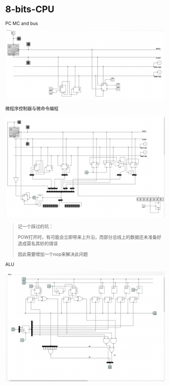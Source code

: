 # 8-bits-CPU

PC MC and bus

![image-20230829223915458](README.assets/image-20230829223915458.png)

微程序控制器与微命令编程

![image-20230831122257095](README.assets/image-20230831122257095.png)

> 记一个踩过的坑：
>
> POW打开时，有可能会立即带来上升沿，而部分总线上的数据还未准备好造成莫名其妙的错误
>
> 因此需要增加一个nop来解决此问题

ALU

![image-20230901232840102](README.assets/image-20230901232840102.png)
